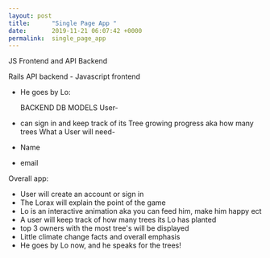 ```yaml
---
layout: post
title:      "Single Page App "
date:       2019-11-21 06:07:42 +0000
permalink:  single_page_app
---
```


JS Frontend and API Backend 


Rails API backend - Javascript frontend 
- He goes by Lo: 

    BACKEND DB  MODELS
User- 
- can sign in and keep track of its Tree growing progress aka how many trees 
What a User will need- 
- Name 
- email




  

Overall app: 
- User will create an account or sign in 
- The Lorax will explain the point of the game 
- Lo is an interactive animation aka you can feed him, make him happy ect 
- A user will keep track of how many trees its Lo has planted 
- top 3 owners with the most tree's will be displayed
- Little climate change facts and overall emphasis 
- He goes by Lo now, and he speaks for the trees! 



